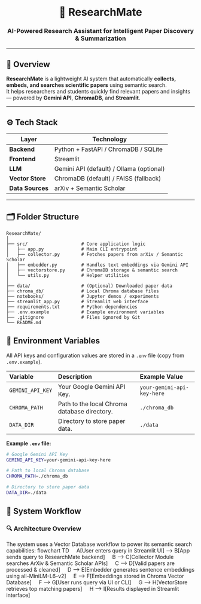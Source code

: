 <h1 align="center">🧠 ResearchMate</h1>
<h3 align="center">AI-Powered Research Assistant for Intelligent Paper Discovery & Summarization</h3>

---

## 🚀 Overview
**ResearchMate** is a lightweight AI system that automatically **collects, embeds, and searches scientific papers** using semantic search.  
It helps researchers and students quickly find relevant papers and insights — powered by **Gemini API**, **ChromaDB**, and **Streamlit**.

---

## ⚙️ Tech Stack

| Layer | Technology |
|--------|-------------|
| **Backend** | Python + FastAPI / ChromaDB / SQLite |
| **Frontend** | Streamlit |
| **LLM** | Gemini API (default) / Ollama (optional) |
| **Vector Store** | ChromaDB (default) / FAISS (fallback) |
| **Data Sources** | arXiv + Semantic Scholar |

---

## 🗂️ Folder Structure

```plaintext
ResearchMate/
│
├── src/                    # Core application logic
│   ├── app.py              # Main CLI entrypoint
│   ├── collector.py        # Fetches papers from arXiv / Semantic Scholar
│   ├── embedder.py         # Handles text embeddings via Gemini API
│   ├── vectorstore.py      # ChromaDB storage & semantic search
│   └── utils.py            # Helper utilities
│
├── data/                   # (Optional) Downloaded paper data
├── chroma_db/              # Local Chroma database files
├── notebooks/              # Jupyter demos / experiments
├── streamlit_app.py        # Streamlit web interface
├── requirements.txt        # Python dependencies
├── .env.example            # Example environment variables
├── .gitignore              # Files ignored by Git
└── README.md

```

## 🔑 Environment Variables
All API keys and configuration values are stored in a `.env` file (copy from `.env.example`).

| Variable | Description | Example Value |
| :--- | :--- | :--- |
| `GEMINI_API_KEY` | Your Google Gemini API Key. | `your-gemini-api-key-here` |
| `CHROMA_PATH` | Path to the local Chroma database directory. | `./chroma_db` |
| `DATA_DIR` | Directory to store paper data. | `./data` |

**Example `.env` file:**
```bash
# Google Gemini API Key
GEMINI_API_KEY=your-gemini-api-key-here

# Path to local Chroma database
CHROMA_PATH=./chroma_db

# Directory to store paper data
DATA_DIR=./data

```
## 🧠 System Workflow
### 🔍 Architecture Overview
The system uses a Vector Database workflow to power its semantic search capabilities:
flowchart TD
    A[User enters query in Streamlit UI] --> B[App sends query to ResearchMate backend]
    B --> C[Collector Module searches ArXiv & Semantic Scholar APIs]
    C --> D[Valid papers are processed & cleaned]
    D --> E[Embedder generates sentence embeddings using all-MiniLM-L6-v2]
    E --> F[Embeddings stored in Chroma Vector Database]
    F --> G[User runs query via UI or CLI]
    G --> H[VectorStore retrieves top matching papers]
    H --> I[Results displayed in Streamlit interface]


